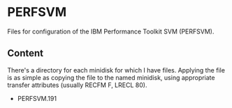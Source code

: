 # PERFSVM
Files for configuration of the IBM Performance Toolkit SVM (PERFSVM).

## Content
There's a directory for each minidisk for which I have files.  Applying the file is as simple as copying the file to the named minidisk, using appropriate transfer attributes (usually RECFM F, LRECL 80).

* PERFSVM.191

